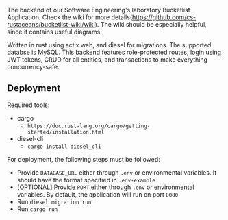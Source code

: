 The backend of our Software Engineering's laboratory Bucketlist Application.
Check the wiki for more details(https://github.com/cs-rustaceans/bucketlist-wiki/wiki).
The wiki should be especially helpful, since it contains useful diagrams.

Written in rust using actix web, and diesel for migrations. The supported databse is MySQL.
This backend features role-protected routes, login using JWT tokens, CRUD for all entities, and transactions to make everything concurrency-safe.

## Deployment

Required tools:
- cargo
  - `https://doc.rust-lang.org/cargo/getting-started/installation.html`
- diesel-cli
  - `cargo install diesel_cli`

For deployment, the following steps must be followed:
  - Provide `DATABASE_URL` either through `.env` or environmental variables. It should have the format specified in `.env-example`
  - [OPTIONAL] Provide `PORT` either through `.env` or environmental variables. By default, the application will run on port `8080`
  - Run `diesel migration run`
  - Run `cargo run`

